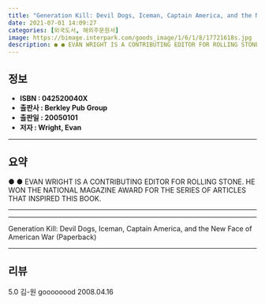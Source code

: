 ```yaml
---
title: "Generation Kill: Devil Dogs, Iceman, Captain America, and the New Face of American War (Paperback)"
date: 2021-07-01 14:09:27
categories: [외국도서, 해외주문원서]
image: https://bimage.interpark.com/goods_image/1/6/1/8/17721618s.jpg
description: ● ● EVAN WRIGHT IS A CONTRIBUTING EDITOR FOR ROLLING STONE. HE WON THE NATIONAL MAGAZINE AWARD FOR THE SERIES OF ARTICLES THAT INSPIRED THIS BOOK.
---
```


## **정보**

- **ISBN : 042520040X**
- **출판사 : Berkley Pub Group**
- **출판일 : 20050101**
- **저자 : Wright, Evan**

------



## **요약**

●  ●  EVAN WRIGHT IS A CONTRIBUTING EDITOR FOR ROLLING STONE. HE WON THE NATIONAL MAGAZINE AWARD FOR THE SERIES OF ARTICLES THAT INSPIRED THIS BOOK.

------



------


Generation Kill: Devil Dogs, Iceman, Captain America, and the New Face of American War (Paperback) 

------


## **리뷰** 

5.0 김-원 goooooood 2008.04.16 <br/>